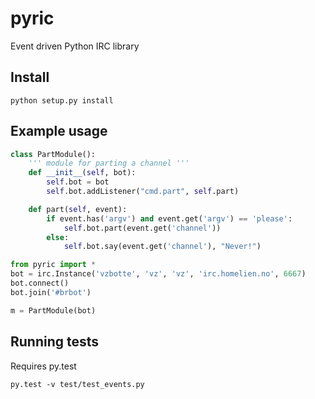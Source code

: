 pyric
=====

Event driven Python IRC library

Install
-------
```python setup.py install```

Example usage
-------------
```python
class PartModule():                                                                  
    ''' module for parting a channel '''                                         
    def __init__(self, bot):                                                     
        self.bot = bot                                                           
        self.bot.addListener("cmd.part", self.part)                               

    def part(self, event):                                                       
        if event.has('argv') and event.get('argv') == 'please':
            self.bot.part(event.get('channel'))
        else:
            self.bot.say(event.get('channel'), "Never!")

from pyric import *
bot = irc.Instance('vzbotte', 'vz', 'vz', 'irc.homelien.no', 6667)
bot.connect()
bot.join('#brbot')

m = PartModule(bot)
```

Running tests
-------------
Requires py.test

```py.test -v test/test_events.py```
